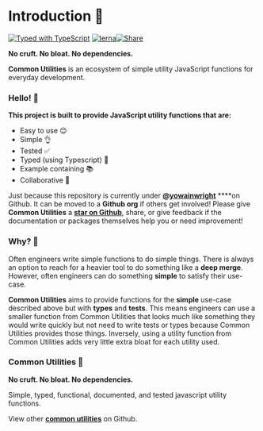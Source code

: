 # Introduction 👋

[![Typed with TypeScript](https://camo.githubusercontent.com/69ea44e002591f4d18f9d1ee7660e8c49bbf4e673405eb058e3af515a193d376/68747470733a2f2f666c61742e62616467656e2e6e65742f62616467652f69636f6e2f54797065643f69636f6e3d74797065736372697074266c6162656c266c6162656c436f6c6f723d626c756526636f6c6f723d353535353535)](https://camo.githubusercontent.com/69ea44e002591f4d18f9d1ee7660e8c49bbf4e673405eb058e3af515a193d376/68747470733a2f2f666c61742e62616467656e2e6e65742f62616467652f69636f6e2f54797065643f69636f6e3d74797065736372697074266c6162656c266c6162656c436f6c6f723d626c756526636f6c6f723d353535353535) [![lerna](https://camo.githubusercontent.com/3bc63f921dd60bac6d91aa900ef570c928b2aa4c2124ed23647e8fe9d2232853/68747470733a2f2f696d672e736869656c64732e696f2f62616467652f6d61696e7461696e6564253230776974682d6c65726e612d6363303066662e737667)](https://lerna.js.org/)[![Share](https://camo.githubusercontent.com/90bc908826728c0e4261acfff5619fd732c7be2b2a00624fce6363c9a3623c90/68747470733a2f2f696d672e736869656c64732e696f2f747769747465722f75726c2f687474702f736869656c64732e696f2e7376673f7374796c653d736f6369616c)](https://twitter.com/home?status=Simple%2C+typed%2C+functional%2C+documented%2C+and+tested+javascript+utility+functions)

**No cruft. No bloat. No dependencies.**

**Common Utilities** is an ecosystem of simple utility JavaScript functions for everyday development. 

### Hello! 🙌

**This project is built to provide JavaScript utility functions that are:**

* Easy to use 😌
* Simple 👌
* Tested ✅
* Typed \(using Typescript\) 📝
* Example containing 📚
* Collaborative 🎳

Just because this repository is currently under [**@yowainwright**](https://github.com/yowainwright) ****on Github. It can be moved to a **Github org** if others get involved! Please give **Common Utilities** a [**star on Github**](https://github.com/yowainwright/common-utilities), share, or give feedback if the documentation or packages themselves help you or need improvement!

### Why? 🤔

Often engineers write simple functions to do simple things. There is always an option to reach for a heavier tool to do something like a **deep merge**. However, often engineers can do something **simple** to satisfy their use-case.   
  
**Common Utilities** aims to provide functions for the **simple** use-case described above but with **types** and **tests**. This means engineers can use a smaller function from Common Utilities that looks much like something they would write quickly but not need to write tests or types because Common Utilities provides those things. Inversely, using a utility function from Common Utilities adds very little extra bloat for each utility used. 

### Common Utilities 🧰

**No cruft. No bloat. No dependencies.**

Simple, typed, functional, documented, and tested javascript utility functions.

View other [**common utilities**](https://github.com/yowainwright/common-utilities) on Github.



